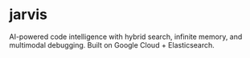 # jarvis
AI-powered code intelligence with hybrid search, infinite memory, and multimodal debugging. Built on Google Cloud + Elasticsearch.
